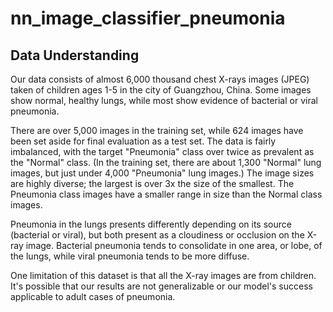 # nn_image_classifier_pneumonia

## Data Understanding

Our data consists of almost 6,000 thousand chest X-rays images (JPEG) taken of children ages 1-5 in the city of Guangzhou, China. Some images show normal, healthy lungs, while most show evidence of bacterial or viral pneumonia. 

There are over 5,000 images in the training set, while 624 images have been set aside for final evaluation as a test set. The data is fairly imbalanced, with the target "Pneumonia" class over twice as prevalent as the "Normal" class. (In the training set, there are about 1,300 "Normal" lung images, but just under 4,000 "Pneumonia" lung images.) The image sizes are highly diverse; the largest is over 3x the size of the smallest. The Pneumonia class images have a smaller range in size than the Normal class images.

Pneumonia in the lungs presents differently depending on its source (bacterial or viral), but both present as a cloudiness or occlusion on the X-ray image. Bacterial pneumonia tends to consolidate in one area, or lobe, of the lungs, while viral pneumonia tends to be more diffuse. 

One limitation of this dataset is that all the X-ray images are from children. It's possible that our results are not generalizable or our model's success applicable to adult cases of pneumonia.

